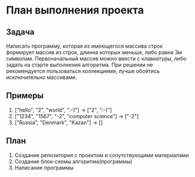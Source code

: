 # План выполнения проекта

## Задача
Написать программу, которая из имеющегося массива строк формирует массив из строк, длинна которых меньше, либо равна 3м символам. Первоначальный массив можно ввести с клавиатуры, либо задать на старте выполнения алгоритма. При решении не рекомендуется пользоваться коллекциями, лучше обойтись исключительно массивами.
## Примеры
1. ["hello", "2", "world", ":-)"] -> ["2", ":-)"]
2. ["1234", "1567", "-2", "computer science"] -> ["-2"]
3. ["Russia", "Denmark", "Kazan"] -> []

## План
1. Создание репозитория с проектом и сопутствующими материалами
2. Создание блок-схемы алгоритма(программы)
3. Написание программы